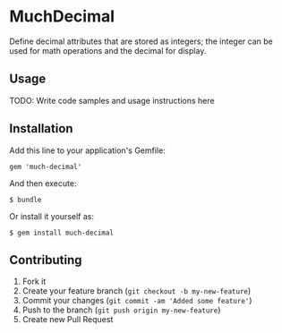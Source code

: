 # MuchDecimal

Define decimal attributes that are stored as integers; the integer can be used for math operations and the decimal for display.

## Usage

TODO: Write code samples and usage instructions here

## Installation

Add this line to your application's Gemfile:

    gem 'much-decimal'

And then execute:

    $ bundle

Or install it yourself as:

    $ gem install much-decimal

## Contributing

1. Fork it
2. Create your feature branch (`git checkout -b my-new-feature`)
3. Commit your changes (`git commit -am 'Added some feature'`)
4. Push to the branch (`git push origin my-new-feature`)
5. Create new Pull Request
